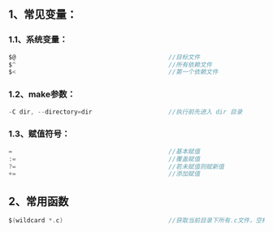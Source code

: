 ## 1、常见变量：

### 1.1、系统变量：

```C
$@											//目标文件
$^											//所有依赖文件
$<											//第一个依赖文件
```

### 1.2、make参数：

```c
-C dir, --directory=dir						//执行前先进入 dir 目录
```

### 1.3、赋值符号：

```c
=											//基本赋值
:=											//覆盖赋值
?=											//若未赋值则赋新值
+=											//添加赋值
```

## 2、常用函数

```c
$(wildcard *.c)								//获取当前目录下所有.c文件，空格分割
```

